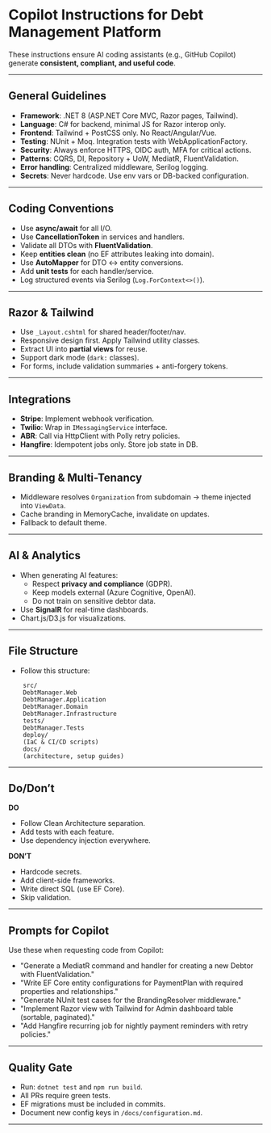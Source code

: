 # Copilot Instructions for Debt Management Platform

These instructions ensure AI coding assistants (e.g., GitHub Copilot) generate **consistent, compliant, and useful code**.

---

## General Guidelines
- **Framework**: .NET 8 (ASP.NET Core MVC, Razor pages, Tailwind).
- **Language**: C# for backend, minimal JS for Razor interop only.
- **Frontend**: Tailwind + PostCSS only. No React/Angular/Vue.
- **Testing**: NUnit + Moq. Integration tests with WebApplicationFactory.
- **Security**: Always enforce HTTPS, OIDC auth, MFA for critical actions.
- **Patterns**: CQRS, DI, Repository + UoW, MediatR, FluentValidation.
- **Error handling**: Centralized middleware, Serilog logging.
- **Secrets**: Never hardcode. Use env vars or DB-backed configuration.

---

## Coding Conventions
- Use **async/await** for all I/O.
- Use **CancellationToken** in services and handlers.
- Validate all DTOs with **FluentValidation**.
- Keep **entities clean** (no EF attributes leaking into domain).
- Use **AutoMapper** for DTO ↔ entity conversions.
- Add **unit tests** for each handler/service.
- Log structured events via Serilog (`Log.ForContext<>()`).

---

## Razor & Tailwind
- Use `_Layout.cshtml` for shared header/footer/nav.
- Responsive design first. Apply Tailwind utility classes.
- Extract UI into **partial views** for reuse.
- Support dark mode (`dark:` classes).
- For forms, include validation summaries + anti-forgery tokens.

---

## Integrations
- **Stripe**: Implement webhook verification.
- **Twilio**: Wrap in `IMessagingService` interface.
- **ABR**: Call via HttpClient with Polly retry policies.
- **Hangfire**: Idempotent jobs only. Store job state in DB.

---

## Branding & Multi-Tenancy
- Middleware resolves `Organization` from subdomain → theme injected into `ViewData`.
- Cache branding in MemoryCache, invalidate on updates.
- Fallback to default theme.

---

## AI & Analytics
- When generating AI features:  
  - Respect **privacy and compliance** (GDPR).  
  - Keep models external (Azure Cognitive, OpenAI).  
  - Do not train on sensitive debtor data.  
- Use **SignalR** for real-time dashboards.
- Chart.js/D3.js for visualizations.

---

## File Structure
- Follow this structure:
```
    src/
    DebtManager.Web
    DebtManager.Application
    DebtManager.Domain
    DebtManager.Infrastructure
    tests/
    DebtManager.Tests
    deploy/
    (IaC & CI/CD scripts)
    docs/
    (architecture, setup guides)
```
---

## Do/Don’t
**DO**
- Follow Clean Architecture separation.
- Add tests with each feature.
- Use dependency injection everywhere.

**DON’T**
- Hardcode secrets.
- Add client-side frameworks.
- Write direct SQL (use EF Core).
- Skip validation.

---

## Prompts for Copilot
Use these when requesting code from Copilot:

- "Generate a MediatR command and handler for creating a new Debtor with FluentValidation."  
- "Write EF Core entity configurations for PaymentPlan with required properties and relationships."  
- "Generate NUnit test cases for the BrandingResolver middleware."  
- "Implement Razor view with Tailwind for Admin dashboard table (sortable, paginated)."  
- "Add Hangfire recurring job for nightly payment reminders with retry policies."  

---

## Quality Gate
- Run: `dotnet test` and `npm run build`.
- All PRs require green tests.
- EF migrations must be included in commits.
- Document new config keys in `/docs/configuration.md`.

---